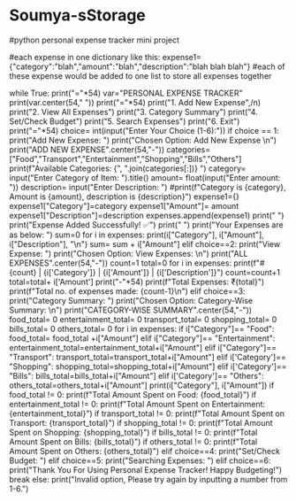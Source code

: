 # Soumya-sStorage
#python personal expense tracker mini project

#each expense in one dictionary like this: expense1={"category":"blah","amount":"blah","description":"blah blah blah"}
#each of these expense would be added to one list to store all expenses together

while True:
    print("="*54)
    var="PERSONAL EXPENSE TRACKER"
    print(var.center(54," "))
    print("="*54)
    print("1. Add New Expense",/n)
    print("2. View All Expenses")
    print("3. Category Summary")
    print("4. Set/Check Budget")
    print("5. Search Expenses")
    print("6. Exit")
    print("="*54)
    choice= int(input("Enter Your Choice (1-6):"))
    if choice == 1:
        print("Add New Expense: ")
        print("Chosen Option: Add New Expense \n")
        print("ADD NEW EXPENSE".center(54,"-"))
        categories= ["Food","Transport","Entertainment","Shopping","Bills","Others"]
        print(f"Available Categories: {", ".join(categories[:])} ")
        category= input("Enter Category of Item: ").title()
        amount= float(input("Enter amount: "))
        description= input("Enter Description: ")
        #print(f"Category is {category}, Amount is {amount}, description is {description}")
        expense1={}
        expense1["Category"]=category
        expense1["Amount"]= amount
        expense1["Description"]=description
        expenses.append(expense1)
        print(" ")
        print("Expense Added Successfully! ✅")
        print(" ")
        print("Your Expenses are as below: ")
        sum=0
        for i in expenses:
            print(i["Category"], i["Amount"], i["Description"], "\n")
            sum= sum + i["Amount"]
    elif choice==2:
        print("View Expense: ")
        print("Chosen Option: View Expenses: \n")
        print("ALL EXPENSES".center(54,"-"))
        count=1
        total=0
        for i in expenses:
            print(f"#{count}   |   {i['Category']}   |   {i['Amount']}   |   {i['Description']}")
            count=count+1
            total=total+ i['Amount']
        print("-"*54)
        print(f"Total Expenses: ₹{total}")
        print(f"Total no. of expenses made: {count-1}\n")
    elif choice==3:
        print("Category Summary: ")
        print("Chosen Option: Category-Wise Summary: \n")
        print("CATEGORY-WISE SUMMARY".center(54,"-"))
        food_total= 0
        entertainment_total= 0
        transport_total= 0
        shopping_total= 0
        bills_total= 0
        others_total= 0
        for i in expenses:
            if i["Category"]== "Food":
                food_total= food_total +i["Amount"]
            elif i["Category"]== "Entertainment":
                entertainment_total=entertainment_total+i["Amount"]
            elif i["Category"]== "Transport":
                transport_total=transport_total+i["Amount"]
            elif i['Category']== "Shopping":
                shopping_total=shopping_total+i["Amount"]
            elif i['Category']== "Bills":
                bills_total=bills_total+i["Amount"]
            elif i['Category']== "Others":
                others_total=others_total+i["Amount"]
            print(i["Category"], i["Amount"])
        if food_total != 0:
            print(f"Total Amount Spent on Food: {food_total}")
        if entertainment_total != 0:
            print(f"Total Amount Spent on Entertainment: {entertainment_total}")
        if transport_total != 0:
            print(f"Total Amount Spent on Transport: {transport_total}")
        if shopping_total != 0:
            print(f"Total Amount Spent on Shopping: {shopping_total}")
        if bills_total != 0:
            print(f"Total Amount Spent on Bills: {bills_total}")
        if others_total != 0:
            print(f"Total Amount Spent on Others: {others_total}")
    elif choice==4:
        print("Set/Check Budget: ")
    elif choice==5:
        print("Searching Expenses: ")
    elif choice==6:
        print("Thank You For Using Personal Expense Tracker! Happy Budgeting!")
        break
    else:
        print("Invalid option, Please try again by inputting a number from 1-6.")
